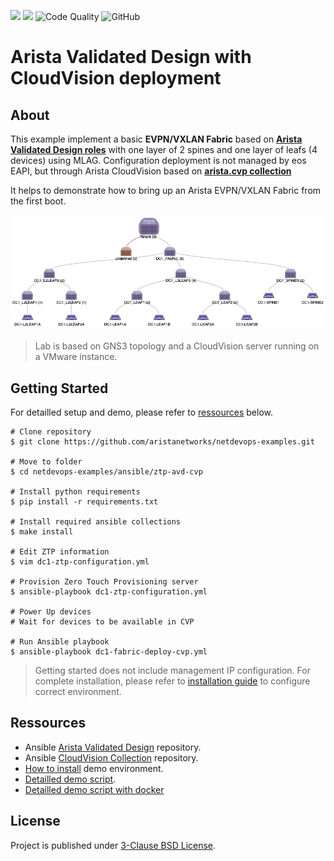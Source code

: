 ![](https://img.shields.io/badge/Arista-CVP%20Automation-blue) ![](https://img.shields.io/badge/Arista-EOS%20Automation-blue) ![Code Quality](https://github.com/titom73/ansible-avd-cloudvision-demo/workflows/Code%20Quality/badge.svg) ![GitHub](https://img.shields.io/github/license/titom73/ansible-avd-cloudvision-demo)
# Arista Validated Design with CloudVision deployment

## About

This example implement a basic __EVPN/VXLAN Fabric__ based on __[Arista Validated Design roles](https://github.com/aristanetworks/ansible-avd)__ with one layer of 2 spines and one layer of leafs (4 devices) using MLAG. Configuration deployment is not managed by eos EAPI, but through Arista CloudVision based on __[arista.cvp collection](https://github.com/aristanetworks/ansible-cvp/)__

It helps to demonstrate how to bring up an Arista EVPN/VXLAN Fabric from the first boot.

![Lab Topology](data/cloudvision-device-topology.png)

> Lab is based on GNS3 topology and a CloudVision server running on a VMware instance.

## Getting Started

For detailled setup and demo, please refer to [ressources](#ressources) below.

```shell
# Clone repository
$ git clone https://github.com/aristanetworks/netdevops-examples.git

# Move to folder
$ cd netdevops-examples/ansible/ztp-avd-cvp

# Install python requirements
$ pip install -r requirements.txt

# Install required ansible collections
$ make install

# Edit ZTP information
$ vim dc1-ztp-configuration.yml

# Provision Zero Touch Provisioning server
$ ansible-playbook dc1-ztp-configuration.yml

# Power Up devices
# Wait for devices to be available in CVP

# Run Ansible playbook 
$ ansible-playbook dc1-fabric-deploy-cvp.yml
```

> Getting started does not include management IP configuration. For complete installation, please refer to [installation guide](INSTALLATION.md) to configure correct environment.

## Ressources

- Ansible [Arista Validated Design](https://github.com/aristanetworks/ansible-avd) repository.
- Ansible [CloudVision Collection](https://github.com/aristanetworks/ansible-cvp) repository.
- [How to install](INSTALLATION.md) demo environment.
- [Detailled demo script](DEMO.md).
- [Detailled demo script with docker](data/DEMO_DOCKER.md)

## License

Project is published under [3-Clause BSD License](LICENSE).
